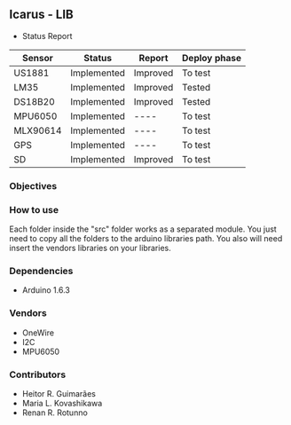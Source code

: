 ## Icarus - LIB

* Status Report

Sensor  | Status  | Report  | Deploy phase
------- | ------- | ------- | -------
US1881 | Implemented | Improved | To test
LM35 | Implemented | Improved | Tested
DS18B20 | Implemented | Improved | Tested
MPU6050 | Implemented | ---- | To test
MLX90614 | Implemented | ---- | To test
GPS | Implemented | ---- | To test
SD | Implemented | Improved | To test

### Objectives


### How to use

Each folder inside the "src" folder works as a separated module. You just need to copy all the folders to the arduino
libraries path. You also will need insert the vendors libraries on your libraries.

### Dependencies
* Arduino 1.6.3

### Vendors
* OneWire
* I2C
* MPU6050

### Contributors
* Heitor R. Guimarães
* Maria L. Kovashikawa
* Renan R. Rotunno
